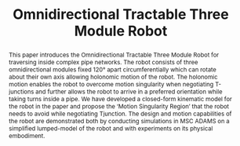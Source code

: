 ---
layout: project-page-new
title: "Omnidirectional Tractable Three Module Robot"
authors:
  - name: Kartik Suryavanshi
    sup: 1
  - name: Rama Vadapalli
    sup: 1
  - name: Ruchitha Vucha
    sup: 1
  - name: Abhishek Sarkar
    sup: 1
  - name: K. Madhava Krishna
    sup: 1
affiliations:
  - name: IIIT Hyderabad, India
    link: https://robotics.iiit.ac.in
    sup: 1
permalink: publications/2020/Suryavanshi_Omnidirectional
abstract: "This paper introduces the Omnidirectional Tractable Three Module Robot for traversing inside complex pipe networks. The robot consists of three omnidirectional modules fixed 120° apart circumferentially which can rotate about their own axis allowing holonomic motion of the robot. The holonomic motion enables the robot to overcome motion singularity when negotiating T-junctions and further allows the robot to arrive in a preferred orientation while taking turns inside a pipe. We have developed a closed-form kinematic model for the robot in the paper and propose the ‘Motion Singularity Region’ that the robot needs to avoid while negotiating Tjunction. The design and motion capabilities of the robot are demonstrated both by conducting simulations in MSC ADAMS on a simplified lumped-model of the robot and with experiments on its physical embodiment."
paper: https://robotics.iiit.ac.in/uploads/Main/Publications/kartik_etal_icra20.pdf
iframe: https://www.youtube.com/embed/I4p_CRn76QI

---